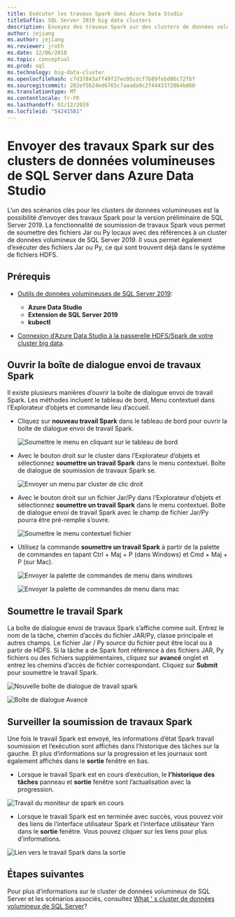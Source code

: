 ```yaml
---
title: Exécuter les travaux Spark dans Azure Data Studio
titleSuffix: SQL Server 2019 big data clusters
description: Envoyez des travaux Spark sur des clusters de données volumineuses de SQL Server dans Azure Data Studio.
author: jejiang
ms.author: jejiang
ms.reviewer: jroth
ms.date: 12/06/2018
ms.topic: conceptual
ms.prod: sql
ms.technology: big-data-cluster
ms.openlocfilehash: c7d37843aff49f27ec05cdcf7b89febd86c72fbf
ms.sourcegitcommit: 202ef5b24ed6765c7aaada9c2f4443372064bd60
ms.translationtype: MT
ms.contentlocale: fr-FR
ms.lasthandoff: 01/12/2019
ms.locfileid: "54241581"
---
```

# <a name="submit-spark-jobs-on-sql-server-big-data-clusters-in-azure-data-studio"></a>Envoyer des travaux Spark sur des clusters de données volumineuses de SQL Server dans Azure Data Studio

L’un des scénarios clés pour les clusters de données volumineuses est la possibilité d’envoyer des travaux Spark pour la version préliminaire de SQL Server 2019. La fonctionnalité de soumission de travaux Spark vous permet de soumettre des fichiers Jar ou Py locaux avec des références à un cluster de données volumineux de SQL Server 2019. Il vous permet également d’exécuter des fichiers Jar ou Py, ce qui sont trouvent déjà dans le système de fichiers HDFS. 

## <a name="prerequisites"></a>Prérequis

- [Outils de données volumineuses de SQL Server 2019](deploy-big-data-tools.md):
   - **Azure Data Studio**
   - **Extension de SQL Server 2019**
   - **kubectl**

- [Connexion d’Azure Data Studio à la passerelle HDFS/Spark de votre cluster big data](connect-to-big-data-cluster.md).

## <a name="open-spark-job-submission-dialog"></a>Ouvrir la boîte de dialogue envoi de travaux Spark
Il existe plusieurs manières d’ouvrir la boîte de dialogue envoi de travail Spark. Les méthodes incluent le tableau de bord, Menu contextuel dans l’Explorateur d’objets et commande lieu d’accueil.

+ Cliquez sur **nouveau travail Spark** dans le tableau de bord pour ouvrir la boîte de dialogue envoi de travail Spark.

    ![Soumettre le menu en cliquant sur le tableau de bord ](./media/submit-spark-job/new-spark-job.png)
 
+ Avec le bouton droit sur le cluster dans l’Explorateur d’objets et sélectionnez **soumettre un travail Spark** dans le menu contextuel. Boîte de dialogue de soumission de travaux Spark se.  
 
    ![Envoyer un menu par cluster de clic droit](./media/submit-spark-job/submit-spark-job.png)

+ Avec le bouton droit sur un fichier Jar/Py dans l’Explorateur d’objets et sélectionnez **soumettre un travail Spark** dans le menu contextuel. Boîte de dialogue envoi de travail Spark avec le champ de fichier Jar/Py pourra être pré-remplie s’ouvre. 
 
    ![Soumettre le menu contextuel fichier](./media/submit-spark-job/submit-spark-job-2.png)

+ Utilisez la commande **soumettre un travail Spark** à partir de la palette de commandes en tapant Ctrl + Maj + P (dans Windows) et Cmd + Maj + P (sur Mac).

    ![Envoyer la palette de commandes de menu dans windows](./media/submit-spark-job/submit-spark-job-3.png)

    ![Envoyer la palette de commandes de menu dans mac](./media/submit-spark-job/submit-spark-job-4.png)
  
 
## <a name="submit-spark-job"></a>Soumettre le travail Spark 
La boîte de dialogue envoi de travaux Spark s’affiche comme suit. Entrez le nom de la tâche, chemin d’accès du fichier JAR/Py, classe principale et autres champs. Le fichier Jar / Py source du fichier peut être local ou à partir de HDFS. Si la tâche a de Spark font référence à des fichiers JAR, Py fichiers ou des fichiers supplémentaires, cliquez sur **avancé** onglet et entrez les chemins d’accès de fichier correspondant. Cliquez sur **Submit** pour soumettre le travail Spark.
 
![Nouvelle boîte de dialogue de travail spark](./media/submit-spark-job/submit-spark-job-section.png)

![Boîte de dialogue Avancé](./media/submit-spark-job/submit-spark-job-section-1.png)

## <a name="monitor-spark-job-submission"></a>Surveiller la soumission de travaux Spark
Une fois le travail Spark est envoyé, les informations d’état Spark travail soumission et l’exécution sont affichés dans l’historique des tâches sur la gauche. Et plus d’informations sur la progression et les journaux sont également affichés dans le **sortie** fenêtre en bas.
+ Lorsque le travail Spark est en cours d’exécution, le **l’historique des tâches** panneau et **sortie** fenêtre sont l’actualisation avec la progression.

![Travail du moniteur de spark en cours](./media/submit-spark-job/monitor-spark-job-submission.png)

+ Lorsque le travail Spark est en terminée avec succès, vous pouvez voir des liens de l’interface utilisateur Spark et l’interface utilisateur Yarn dans le **sortie** fenêtre. Vous pouvez cliquer sur les liens pour plus d’informations.

![Lien vers le travail Spark dans la sortie](./media/submit-spark-job/monitor-spark-job-submission-2.png)

## <a name="next-steps"></a>Étapes suivantes
Pour plus d’informations sur le cluster de données volumineux de SQL Server et les scénarios associés, consultez [What ' s cluster de données volumineux de SQL Server](big-data-cluster-overview.md)?

